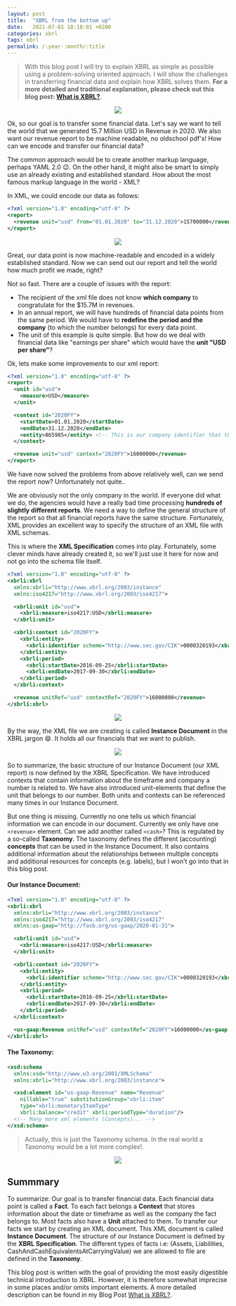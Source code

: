 ```yaml
---
layout: post
title:  "XBRL from the bottom up"
date:   2021-07-01 18:18:01 +0200
categories: xbrl
tags: xbrl
permalink: /:year-:month/:title
---
```



> With this blog post I will try to explain XBRL as simple as possible using a problem-solving oriented approach. I will show the challenges in transferring financial data and explain how XBRL solves them. **For a more detailed and traditional explanation, please check out this blog post: [What is XBRL?](/2021-07/xbrl-explained).**

<div style="text-align:center; margin: 10px"><img src="/assets/img/2021-07-01/l1.png" /></div>


Ok, so our goal is to transfer some financial data. Let's say we want to tell the world that we generated 15.7 Million USD in Revenue in 2020. We also want our revenue report to be machine readable, no oldschool pdf's! How can we encode and transfer our financial data?

The common approach would be to create another markup language, perhaps YAML 2.0 😉. On the other hand, it might also be smart to simply use an already existing and established standard. How about the most famous markup language in the world - XML?

In XML, we could encode our data as follows:
```xml
<?xml version="1.0" encoding="utf-8" ?>
<report>
  <revenue unit="usd" from="01.01.2020" to="31.12.2020">15700000</revenue>
</report>
```

<div style="text-align:center; margin: 10px"><img src="/assets/img/2021-07-01/l2.png" /></div>

Great, our data point is now machine-readable and encoded in a widely established standard. Now we can send out our report and tell the world how much profit we made, right?

Not so fast. There are a couple of issues with the report: 
- The recipient of the xml file does not know **which company** to congratulate for the $15.7M in revenues.
- In an annual report, we will have hundreds of financial data points from the same period. We would have to **redefine the period and the company** (to which the number belongs) for every data point.
- The unit of this example is quite simple. But how do we deal with financial data like "earnings per share" which would have the **unit "USD per share"**?

Ok, lets make some improvements to our xml report:
```xml
<?xml version="1.0" encoding="utf-8" ?>
<report>
  <unit id="usd">
    <measure>USD</measure>
  </unit>

  <context id="2020FY">
    <startDate>01.01.2020</startDate>
    <endDate>31.12.2020</endDate>
    <entity>865985</entity> <!-- This is our company identifier that the auditors gave us-->
  </context>

  <revenue unit="usd" context="2020FY">16000000</revenue>
</report>
```

We have now solved the problems from above relatively well, can we send the report now? Unfortunately not quite..

We are obviously not the only company in the world. If everyone did what we do, the agencies would have a really bad time processing **hundreds of slightly different reports**. We need a way to define the general structure of the report so that all financial reports have the same structure.
Fortunately, XML provides an excellent way to specify the structure of an XML file with XML schemas. 


This is where the **XML Specification** comes into play. Fortunately, some clever minds have already created it, so we'll just use it here for now and not go into the schema file itself.

```xml
<?xml version="1.0" encoding="utf-8" ?>
<xbrli:xbrl
  xmlns:xbrli="http://www.xbrl.org/2003/instance"
  xmlns:iso4217="http://www.xbrl.org/2003/iso4217">

  <xbrli:unit id="usd">
    <xbrli:measure>iso4217:USD</xbrli:measure>
  </xbrli:unit>

  <xbrli:context id="2020FY">
    <xbrli:entity>
      <xbrli:identifier scheme="http://www.sec.gov/CIK">0000320193</xbrli:identifier>
    </xbrli:entity>
    <xbrli:period>
      <xbrli:startDate>2016-09-25</xbrli:startDate>
      <xbrli:endDate>2017-09-30</xbrli:endDate>
    </xbrli:period>
  </xbrli:context>  

  <revenue unitRef="usd" contextRef="2020FY">16000000</revenue>
</xbrli:xbrl>

```


<div style="text-align:center; margin: 10px"><img src="/assets/img/2021-07-01/l3.png" /></div>

By the way, the XML file we are creating is called **Instance Document** in the XBRL jargon 😄. It holds all our financials that we want to publish.

<div style="text-align:center; margin: 10px"><img src="/assets/img/2021-07-01/l4.png" /></div>

So to summarize, the basic structure of our Instance Document (our XML report) is now defined by the XBRL Specification. We have introduced contexts that contain information about the timeframe and company a number is related to. We have also introduced unit-elements that define the unit that belongs to our number. Both units and contexts can be referenced many times in our Instance Document. 

But one thing is missing. Currently no one tells us which financial information we can encode in our document. Currently we only have one `<revenue>` element. Can we add another called `<cash>`? This is regulated by a so-called **Taxonomy**. The taxonomy defines the different (accounting) **concepts** that can be used in the Instance Document. It also contains additional information about the relationships between multiple concepts and additional resources for concepts (e.g. labels), but I won't go into that in this blog post.


#### Our Instance Document:
```xml
<?xml version="1.0" encoding="utf-8" ?>
<xbrli:xbrl
  xmlns:xbrli="http://www.xbrl.org/2003/instance"
  xmlns:iso4217="http://www.xbrl.org/2003/iso4217"
  xmlns:us-gaap="http://fasb.org/us-gaap/2020-01-31">

  <xbrli:unit id="usd">
    <xbrli:measure>iso4217:USD</xbrli:measure>
  </xbrli:unit>

  <xbrli:context id="2020FY">
    <xbrli:entity>
      <xbrli:identifier scheme="http://www.sec.gov/CIK">0000320193</xbrli:identifier>
    </xbrli:entity>
    <xbrli:period>
      <xbrli:startDate>2016-09-25</xbrli:startDate>
      <xbrli:endDate>2017-09-30</xbrli:endDate>
    </xbrli:period>
  </xbrli:context>  

  <us-gaap:Revenue unitRef="usd" contextRef="2020FY">16000000</us-gaap:Revenue>
</xbrli:xbrl>
```

#### The Taxonomy:
```xml
<xsd:schema 
  xmlns:xsd="http://www.w3.org/2001/XMLSchema"
  xmlns:xbrli="http://www.xbrl.org/2003/instance">

  <xsd:element id="us-gaap-Revenue" name="Revenue"
    nillable="true" substitutionGroup="xbrli:item"
    type="xbrli:monetaryItemType"
    xbrli:balance="credit" xbrli:periodType="duration"/>
  <!-- Many more xml elements (Concepts)... -->
</xsd:schema>
```
> Actually, this is just the Taxonomy schema. In the real world a Taxonomy would be a lot more complex!.



<div style="text-align:center; margin: 10px"><img src="/assets/img/2021-07-01/l5.png" /></div>


## Summmary
To summarize: Our goal is to transfer financial data. Each financial data point is called a **Fact**. To each fact belongs a **Context** that stores information about the date or timeframe as well as the company the fact belongs to. Most facts also have a **Unit** attached to them. To transfer our facts we start by creating an XML document. This XML document is called **Instance Document**. The structure of our Instance Document is defined by the **XBRL Specification**. The different types of facts i.e: (Assets, Liabilities, CashAndCashEquivalentsAtCarryingValue) we are allowed to file are defined in the **Taxonomy**. 

This blog post is written with the goal of providing the most easily digestible technical introduction to XBRL. However, it is therefore somewhat imprecise in some places and/or omits important elements. A more detailed description can be found in my Blog Post [What is XBRL?](/2021-07/xbrl-explained).